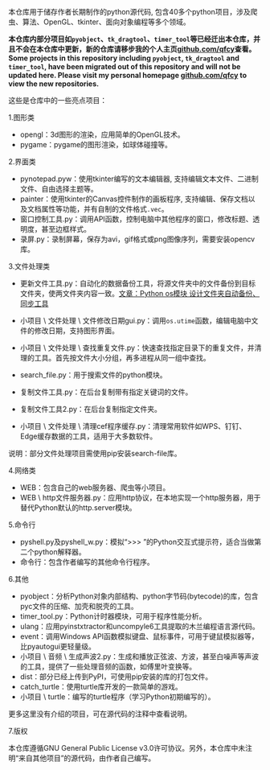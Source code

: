 本仓库用于储存作者长期制作的python源代码, 包含40多个python项目，涉及爬虫、算法、OpenGL、tkinter、面向对象编程等多个领域。  

**本仓库内部分项目如`pyobject`、`tk_dragtool`、`timer_tool`等已经迁出本仓库，并且不会在本仓库中更新，新的仓库请移步我的个人主页[github.com/qfcy](https://github.com/qfcy)查看。**  
**Some projects in this repository including `pyobject`, `tk_dragtool` and `timer_tool`, have been migrated out of this repository and will not be updated here. Please visit my personal homepage [github.com/qfcy](https://github.com/qfcy) to view the new repositories.**  

这些是仓库中的一些亮点项目：

1.图形类
- opengl：3d图形的渲染，应用简单的OpenGL技术。
- pygame：pygame的图形渲染，如球体碰撞等。

2.界面类
- pynotepad.pyw：使用tkinter编写的文本编辑器, 支持编辑文本文件、二进制文件、自由选择主题等。
- painter：使用tkinter的Canvas控件制作的画板程序, 支持编辑、保存文档以及文档属性等功能，并有自制的文件格式`.vec`。
- 窗口控制工具.py：调用API函数，控制电脑中其他程序的窗口，修改标题、透明度，甚至边框样式。
- 录屏.py：录制屏幕，保存为avi，gif格式或png图像序列，需要安装opencv库。

3.文件处理类
- 更新文件工具.py：自动化的数据备份工具，将源文件夹中的文件备份到目标文件夹，使两文件夹内容一致。[文章：Python os模块 设计文件夹自动备份、同步工具](https://blog.csdn.net/qfcy_/article/details/125897258)
- 小项目 \ 文件处理 \ 文件修改日期gui.py：调用`os.utime`函数，编辑电脑中文件的修改日期，支持图形界面。
- 小项目 \ 文件处理 \ 查找重复文件.py：快速查找指定目录下的重复文件，并清理的工具。首先按文件大小分组，再多进程从同一组中查找。

- search_file.py：用于搜索文件的python模块。
- 复制文件工具.py：在后台复制带有指定关键词的文件。
- 复制文件工具2.py：在后台复制指定文件夹。
- 小项目 \ 文件处理 \ 清理cef程序缓存.py：清理常用软件如WPS、钉钉、Edge缓存数据的工具，适用于大多数软件。

说明：部分文件处理项目需使用pip安装search-file库。

4.网络类
- WEB：包含自己的web服务器、爬虫等小项目。
- WEB \ http文件服务器.py：应用http协议，在本地实现一个http服务器，用于替代Python默认的http.server模块。

5.命令行
- pyshell.py及pyshell_w.py：模拟“>>> ”的Python交互式提示符，适合当做第二个python解释器。
- 命令行：包含作者编写的其他命令行程序。

6.其他
- pyobject：分析Python对象内部结构、python字节码(bytecode)的库，包含pyc文件的压缩、加壳和脱壳的工具。
- timer_tool.py：Python计时器模块，可用于程序性能分析。
- ulang：应用pyinstxtractor和uncompyle6工具提取的木兰编程语言源代码。
- event：调用Windows API函数模拟键盘、鼠标事件，可用于键鼠模拟器等，比pyautogui更轻量级。
- 小项目 \ 音频 \ 生成声波2.py：生成和播放正弦波、方波，甚至白噪声等声波的工具，提供了一些处理音频的函数，如傅里叶变换等。
- dist：部分已经上传到PyPI，可使用pip安装的库的打包文件。
- catch_turtle：使用turtle库开发的一款简单的游戏。
- 小项目 \ turtle：编写的turtle程序（学习Python初期编写的）。

更多这里没有介绍的项目，可在源代码的注释中查看说明。

7.版权

本仓库遵循GNU General Public License v3.0许可协议。另外，本仓库中未注明“来自其他项目”的源代码，由作者自己编写。
